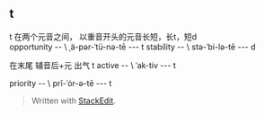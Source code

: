 ## t
t 在两个元音之间， 以重音开头的元音长短，长t，短d     
opportunity -- \ ˌä-pər-ˈtü-nə-tē  --- t
stability -- \ stə-ˈbi-lə-tē --- d
 
在末尾 辅音后+元 出气 t
active -- \ ˈak-tiv --- t

priority -- \ prī-ˈȯr-ə-tē --- t

> Written with [StackEdit](https://stackedit.io/).
<!--stackedit_data:
eyJoaXN0b3J5IjpbMTc1NzEwMzk4Myw2MDk2NzU3MTksMTU4Nj
c5NTExNl19
-->